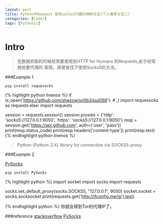 ```yaml
---
layout: post
title: Python中Request 使用socks5代理的两种方法(个人推荐方法二)
categories: [Coder]
tags: [Pythonic]
---
```


Intro
====

>在数据抓取的时候经常要使用到HTTP for Humans 的Requests,由于经常做些要代理的
事情，顺便查找下使用Socks5的方法。


###Example 1

`pip install requesocks`

 {% highlight python linenos %}
if is_open('https://github.com/shazow/urllib3/pull/68'):  # ;)
    import requesocks as requests
else:
    import requests

session = requests.session()
session.proxies = {'http': 'socks5://127.0.0.1:9050',
                   'https': 'socks5://127.0.0.1:9050'}
resp = session.get('https://api.github.com', auth=('user', 'pass'))
print(resp.status_code)
print(resp.headers['content-type'])
print(resp.text)
 {% endhighlight python linenos %}

>Python (Python-3.X) library for connection via SOCKS5-proxy


###Example 2

[PySocks](https://github.com/Anorov/PySocks)

`pip install PySocks`

{% highlight python %}
import socket
import socks
import requests

socks.set_default_proxy(socks.SOCKS5, "127.0.0.1", 9050)
socket.socket = socks.socksocket
print(requests.get('http://ifconfig.me/ip').text)


{% endhighlight python %}
你就会得到Tor的代理IP了。


###reference
[stackoverflow](http://stackoverflow.com/questions/12601316/how-to-make-python-requests-work-via-socks-proxy)
[PySocks](https://github.com/Anorov/PySocks)
